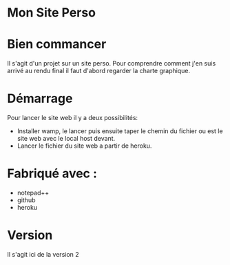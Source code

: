 # Mon Site Perso
 
# Bien commancer
Il s'agit d'un projet sur un site perso.
Pour comprendre comment j'en suis arrivé au rendu final il faut d'abord regarder la charte graphique.


# Démarrage
Pour lancer le site web il y a deux possibilités:
- Installer wamp, le lancer puis ensuite taper le chemin du fichier ou est le site web avec le local host devant.
- Lancer le fichier du site web a partir de heroku.

# Fabriqué avec :
- notepad++
- github
- heroku

# Version
Il s'agit ici de la version 2